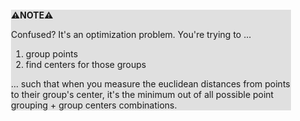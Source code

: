 <div style="margin:2em; background-color: #e0e0e0;">

<strong>⚠️NOTE️️️⚠️</strong>

Confused? It's an optimization problem. You're trying to ...

1. group points
2. find centers for those groups

... such that when you measure the euclidean distances from points to their group's center, it's the minimum out of all possible point grouping + group centers combinations.
</div>

